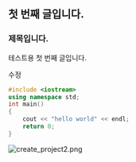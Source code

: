 ## 첫 번째 글입니다.

### 제목입니다.
테스트용 첫 번째 글입니다.

수정


```Cpp
#include <iostream>
using namespace std;
int main()
{
    cout << "hello world" << endl;
    return 0;
}
``` 


![create_project2.png](https://cdn.hashnode.com/res/hashnode/image/upload/v1637773349875/jFQeQe36I.png)
